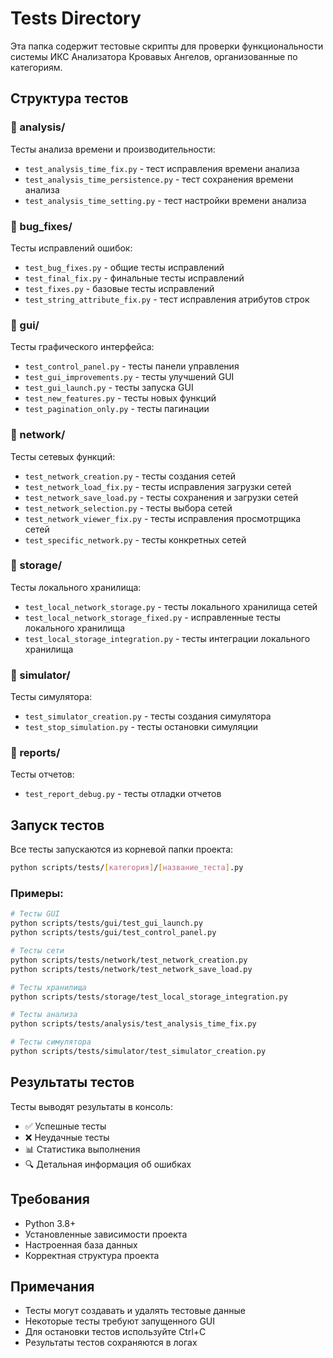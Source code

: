 # Tests Directory

Эта папка содержит тестовые скрипты для проверки функциональности системы ИКС Анализатора Кровавых Ангелов, организованные по категориям.

## Структура тестов

### 📁 analysis/
Тесты анализа времени и производительности:
- `test_analysis_time_fix.py` - тест исправления времени анализа
- `test_analysis_time_persistence.py` - тест сохранения времени анализа
- `test_analysis_time_setting.py` - тест настройки времени анализа

### 📁 bug_fixes/
Тесты исправлений ошибок:
- `test_bug_fixes.py` - общие тесты исправлений
- `test_final_fix.py` - финальные тесты исправлений
- `test_fixes.py` - базовые тесты исправлений
- `test_string_attribute_fix.py` - тест исправления атрибутов строк

### 📁 gui/
Тесты графического интерфейса:
- `test_control_panel.py` - тесты панели управления
- `test_gui_improvements.py` - тесты улучшений GUI
- `test_gui_launch.py` - тесты запуска GUI
- `test_new_features.py` - тесты новых функций
- `test_pagination_only.py` - тесты пагинации

### 📁 network/
Тесты сетевых функций:
- `test_network_creation.py` - тесты создания сетей
- `test_network_load_fix.py` - тесты исправления загрузки сетей
- `test_network_save_load.py` - тесты сохранения и загрузки сетей
- `test_network_selection.py` - тесты выбора сетей
- `test_network_viewer_fix.py` - тесты исправления просмотрщика сетей
- `test_specific_network.py` - тесты конкретных сетей

### 📁 storage/
Тесты локального хранилища:
- `test_local_network_storage.py` - тесты локального хранилища сетей
- `test_local_network_storage_fixed.py` - исправленные тесты локального хранилища
- `test_local_storage_integration.py` - тесты интеграции локального хранилища

### 📁 simulator/
Тесты симулятора:
- `test_simulator_creation.py` - тесты создания симулятора
- `test_stop_simulation.py` - тесты остановки симуляции

### 📁 reports/
Тесты отчетов:
- `test_report_debug.py` - тесты отладки отчетов

## Запуск тестов

Все тесты запускаются из корневой папки проекта:

```bash
python scripts/tests/[категория]/[название_теста].py
```

### Примеры:
```bash
# Тесты GUI
python scripts/tests/gui/test_gui_launch.py
python scripts/tests/gui/test_control_panel.py

# Тесты сети
python scripts/tests/network/test_network_creation.py
python scripts/tests/network/test_network_save_load.py

# Тесты хранилища
python scripts/tests/storage/test_local_storage_integration.py

# Тесты анализа
python scripts/tests/analysis/test_analysis_time_fix.py

# Тесты симулятора
python scripts/tests/simulator/test_simulator_creation.py
```

## Результаты тестов

Тесты выводят результаты в консоль:
- ✅ Успешные тесты
- ❌ Неудачные тесты
- 📊 Статистика выполнения
- 🔍 Детальная информация об ошибках

## Требования

- Python 3.8+
- Установленные зависимости проекта
- Настроенная база данных
- Корректная структура проекта

## Примечания

- Тесты могут создавать и удалять тестовые данные
- Некоторые тесты требуют запущенного GUI
- Для остановки тестов используйте Ctrl+C
- Результаты тестов сохраняются в логах
